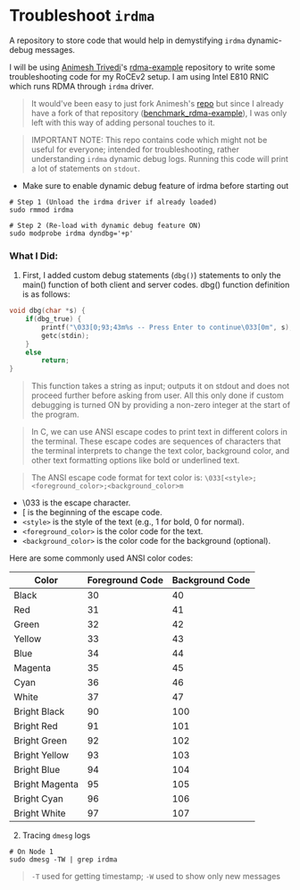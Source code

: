 # Troubleshoot `irdma`

A repository to store code that would help in demystifying `irdma` dynamic-debug messages.

I will be using [Animesh Trivedi](https://github.com/animeshtrivedi)'s [rdma-example](https://github.com/animeshtrivedi/rdma-example.git) repository to write some troubleshooting code for my RoCEv2 setup. I am using Intel E810 RNIC which runs RDMA through `irdma` driver.

> It would've been easy to just fork Animesh's [repo](https://github.com/animeshtrivedi/rdma-example.git) but since I already have a fork of that repository ([benchmark_rdma-example](https://github.com/primeDevansh/benchmark_rdma-example.git)), I was only left with this way of adding personal touches to it.

> IMPORTANT NOTE: This repo contains code which might not be useful for everyone; intended for troubleshooting, rather understanding `irdma` dynamic debug logs. Running this code will print a lot of statements on `stdout`.

* Make sure to enable dynamic debug feature of irdma before starting out

```shell
# Step 1 (Unload the irdma driver if already loaded)
sudo rmmod irdma

# Step 2 (Re-load with dynamic debug feature ON)
sudo modprobe irdma dyndbg='+p'
```

### What I Did:

1. First, I added custom debug statements (`dbg()`) statements to only the main() function of both client and server codes. dbg() function definition is as follows:

```C
void dbg(char *s) {
	if(dbg_true) {
		printf("\033[0;93;43m%s -- Press Enter to continue\033[0m", s);
		getc(stdin);
	}
	else
		return;
}
```

> This function takes a string as input; outputs it on stdout and does not proceed further before asking from user. All this only done if custom debugging is turned ON by providing a non-zero integer at the start of the program.

> In C, we can use ANSI escape codes to print text in different colors in the terminal. These escape codes are sequences of characters that the terminal interprets to change the text color, background color, and other text formatting options like bold or underlined text.

> The ANSI escape code format for text color is: `\033[<style>;<foreground_color>;<background_color>m`

* \033 is the escape character.
* [ is the beginning of the escape code.
* `<style>` is the style of the text (e.g., 1 for bold, 0 for normal).
* `<foreground_color>` is the color code for the text.
* `<background_color>` is the color code for the background (optional).

Here are some commonly used ANSI color codes:

| Color          | Foreground Code | Background Code |
| -------------- | --------------- | --------------- |
| Black          | 30              | 40              |
| Red            | 31              | 41              |
| Green          | 32              | 42              |
| Yellow         | 33              | 43              |
| Blue           | 34              | 44              |
| Magenta        | 35              | 45              |
| Cyan           | 36              | 46              |
| White          | 37              | 47              |
| Bright Black   | 90              | 100             |
| Bright Red     | 91              | 101             |
| Bright Green   | 92              | 102             |
| Bright Yellow  | 93              | 103             |
| Bright Blue    | 94              | 104             |
| Bright Magenta | 95              | 105             |
| Bright Cyan    | 96              | 106             |
| Bright White   | 97              | 107             |

2. Tracing `dmesg` logs

```shell
# On Node 1
sudo dmesg -TW | grep irdma
```

> `-T` used for getting timestamp; `-W` used to show only new messages